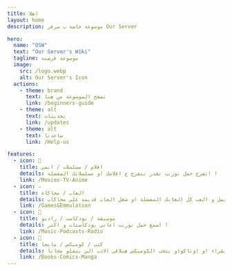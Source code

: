 ```yaml
---
title: اهلا
layout: home
description: موسوعة خاصة ب سرفر Our Server

hero:
  name: "OSW"
  text: "Our Server's Wiki"
  tagline: موسوعة قرصنة
  image:
    src: /logo.webp
    alt: Our Server's Icon
  actions:
    - theme: brand
      text: تصفح الموسوعة من هنا
      link: /beginners-guide
    - theme: alt
      text: تحديثات
      link: /updates     
    - theme: alt
      text: ساعدنا
      link: /Help-us

features:
  - icon: 🎥
    title: افلام / مسلسلات / انمي
    details: اتفرج حمل تورنت تقدر تتفرج ع افلامك او مسلسلاتك المفضلة !
    link: /Movies-TV-Anime
  - icon: ⚔
    title: العاب / محاكاة
    details: حمل و العب كل العابك المفضلة او شغل العاب قديمة علي محاكات !
    link: /Games&Emmulation
  - icon: 🥁
    title: موسيقة / بودكاست / راديو
    details: اسمع حمل تورنت اغاني بودكاستات و اكتر !
    link: /Music-Podcasts-Radio
  - icon: 📔
    title: كتب / كوميكس / مانجا
    details: بتحب القراء او اوتاكواو بتحب الكوميكس هتلاقي الادب الي بتفلو مجانا !
    link: /Books-Comics-Manga
---
```


<style>
:root {
  --vp-home-hero-name-color: transparent;
  --vp-home-hero-name-background: -webkit-linear-gradient(120deg, #bd34fe 30%, #41d1ff);

  --vp-home-hero-image-background-image: linear-gradient(-45deg, #bd34fe 50%, #47caff 50%);
  --vp-home-hero-image-filter: blur(44px);
}

@media (min-width: 640px) {
  :root {
    --vp-home-hero-image-filter: blur(56px);
  }
}

@media (min-width: 960px) {
  :root {
    --vp-home-hero-image-filter: blur(68px);
  }
}
</style>
